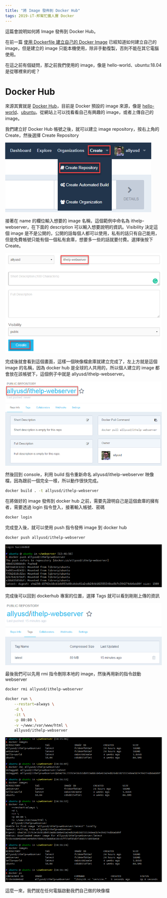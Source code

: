 ```yaml
---
title: "將 Image 發佈到 Docker Hub"
tags: 2019-iT-邦幫忙鐵人賽 Docker
---
```


這篇會說明如何將 Image 發佈到 Docker Hub。

在前一篇 [使用 Dockerfile 建立自己的 Docker Image](https://twblog.hongjianching.com/2018/10/06/using-dockerfile-build-docker-image/) 已經知道如何建立自己的 image，但是建立的 image 只能本機使用，除非手動復製，否則不能在其它電腦使用。

在這之前有個疑問，那之前我們使用的 image，像是 hello-world、ubuntu:18.04 是從哪裡來的呢？

# Docker Hub
來源其實就是 [Docker Hub](https://hub.docker.com/)，目前是 Docker 預設的 image 來源，像是 [hello-world](https://hub.docker.com/_/hello-world/)、[ubuntu](https://hub.docker.com/_/ubuntu/)。從網站上可以找看看自己有興趣的 image，或者上傳自己的 image。

我們建立好 Docker Hub 帳號之後，就可以建立 image repository，按右上角的 Create，然後選擇 Create Repository

![](/assets/images/2018-10-07-push-image-to-dockerhub/2018-10-07_21-28-11.png)

接著在 name 的欄位輸入想要的 image 名稱，這個範例中命名為 ithelp-webserver，在下面的 description 可以輸入想要說明的資訊。Visibility 決定這個 image 是不是公開的，公開的話每個人都可以使用，私有的話只有自己能用，但是免費帳號只能有個一個私有倉庫，想要多一些的話就要付費。選擇後按下 Create。

![](/assets/images/2018-10-07-push-image-to-dockerhub/2018-10-07_21-32-50.png)

完成後就會看到這個畫面，這樣一個映像檔倉庫就建立完成了，左上方就是這個 image 的名稱，因為 docker hub 是全球的人共用的，所以個人建立的 image 都會放在該帳號下，這個例子中就是 allyusd/ithelp-webserver。

![](/assets/images/2018-10-07-push-image-to-dockerhub/2018-10-07_21-37-31.png)

然後回到 console，利用 build 指令重新命名 allyusd/ithelp-webserver 映像檔，因為跟前一個完全一樣，所以動作很快完成。

```bash
docker build . -t allyusd/ithelp-webserver
```

在將做好的 image 發佈到 docker hub 之前，需要先證明自己是這個倉庫的擁有者，需要透過 login 指令登入，接著輸入帳號、密碼

```bash
docker login
```

完成登入後，就可以使用 push 指令發佈 image 到 docker hub

```bash
docker push allyusd/ithelp-webserver
```
![](/assets/images/2018-10-07-push-image-to-dockerhub/2018-10-07_22-11-55.png)

完成後可以回到 dockerhub 專案的位置，選擇 Tags 就可以看到剛剛上傳的資訊

![](/assets/images/2018-10-07-push-image-to-dockerhub/2018-10-07_22-13-23.png)

最後我們可以先用 rmi 指令刪除本地的 image，然後再用新的指令啟動 webserver

```bash
docker rmi allyusd/ithelp-webserver
```

```bash
docker run \
    --restart=always \
    -d \
    -it \
    -p 80:80 \
    -v ~/www:/var/www/html \
    allyusd/ithelp-webserver
```
![](/assets/images/2018-10-07-push-image-to-dockerhub/2018-10-07_22-18-26.png)

這麼一來，我們就在任何電腦啟動我們自己做的映像檔